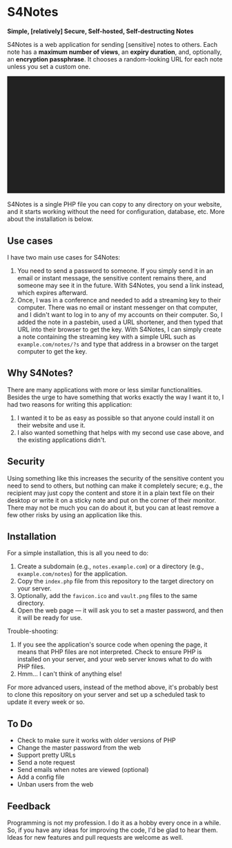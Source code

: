 
# S4Notes

**Simple, [relatively] Secure, Self-hosted, Self-destructing Notes**

S4Notes is a web application for sending [sensitive] notes to others. Each note has a **maximum number of views**, an **expiry duration**, and, optionally, an **encryption passphrase**. It chooses a random-looking URL for each note unless you set a custom one. 

![A sample recording that shows how S4Notes works](./sample-recording.gif)

S4Notes is a single PHP file you can copy to any directory on your website, and it starts working without the need for configuration, database, etc. More about the installation is below.


## Use cases

I have two main use cases for S4Notes:

1. You need to send a password to someone. If you simply send it in an email or instant message, the sensitive content remains there, and someone may see it in the future. With S4Notes, you send a link instead, which expires afterward.
1. Once, I was in a conference and needed to add a streaming key to their computer. There was no email or instant messenger on that computer, and I didn't want to log in to any of my accounts on their computer. So, I added the note in a pastebin, used a URL shortener, and then typed that URL into their browser to get the key. With S4Notes, I can simply create a note containing the streaming key with a simple URL such as `example.com/notes/?s` and type that address in a browser on the target computer to get the key. 


## Why S4Notes?

There are many applications with more or less similar functionalities. Besides the urge to have something that works exactly the way I want it to, I had two reasons for writing this application:

1. I wanted it to be as easy as possible so that anyone could install it on their website and use it.
1. I also wanted something that helps with my second use case above, and the existing applications didn't.


## Security

Using something like this increases the security of the sensitive content you need to send to others, but nothing can make it completely secure; e.g., the recipient may just copy the content and store it in a plain text file on their desktop or write it on a sticky note and put on the corner of their monitor. There may not be much you can do about it, but you can at least remove a few other risks by using an application like this.


## Installation

For a simple installation, this is all you need to do:

1. Create a subdomain (e.g., `notes.example.com`) or a directory (e.g., `example.com/notes`) for the application.
1. Copy the `index.php` file from this repository to the target directory on your server.
1. Optionally, add the `favicon.ico` and `vault.png` files to the same directory.
1. Open the web page — it will ask you to set a master password, and then it will be ready for use.

Trouble-shooting:

1. If you see the application's source code when opening the page, it means that PHP files are not interpreted. Check to ensure PHP is installed on your server, and your web server knows what to do with PHP files.
1. Hmm... I can't think of anything else!

For more advanced users, instead of the method above, it's probably best to clone this repository on your server and set up a scheduled task to update it every week or so.


## To Do

* Check to make sure it works with older versions of PHP
* Change the master password from the web
* Support pretty URLs
* Send a note request
* Send emails when notes are viewed (optional)
* Add a config file
* Unban users from the web


## Feedback

Programming is not my profession. I do it as a hobby every once in a while. So, if you have any ideas for improving the code, I'd be glad to hear them. Ideas for new features and pull requests are welcome as well.


